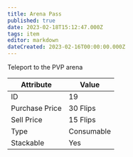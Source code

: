 ```yaml
---
title: Arena Pass
published: true
date: 2023-02-18T15:12:47.000Z
tags: item
editor: markdown
dateCreated: 2023-02-16T00:00:00.000Z
---
```


Teleport to the PVP arena

|Attribute|Value|
|-|-|
|ID|19|
|Purchase Price|30 Flips|
|Sell Price|15 Flips|
|Type|Consumable|
|Stackable|Yes|

